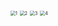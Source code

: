 <img src="../images/gitrebase/1.png" alt="1" style="zoom:50%;" />
<img src="../images/gitrebase/2.png" alt="2" style="zoom:50%;" />
<img src="../images/gitrebase/3.png" alt="3" style="zoom:50%;" />
<img src="../images/gitrebase/4.png" alt="4" style="zoom:50%;" />
